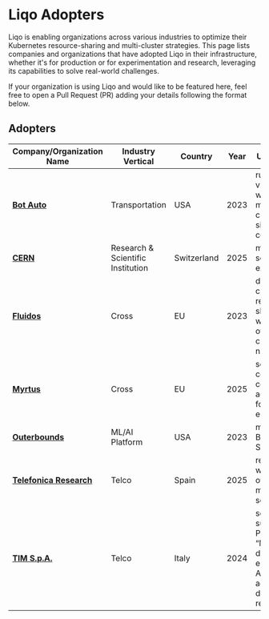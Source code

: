# Liqo Adopters

Liqo is enabling organizations across various industries to optimize their Kubernetes resource-sharing and multi-cluster strategies. This page lists companies and organizations that have adopted Liqo in their infrastructure, whether it's for production or for experimentation and research, leveraging its capabilities to solve real-world challenges.

If your organization is using Liqo and would like to be featured here, feel free to open a Pull Request (PR) adding your details following the format below.

## Adopters

| Company/Organization Name                                           | Industry Vertical                  | Country       | Year | Use Case Type                                                                                                       |
| ------------------------------------------------------------------- | ---------------------------------- | ------------- | ---- | ------------------------------------------------------------------------------------------------------------------- |
| [**Bot Auto**](https://bot.auto)                                    | Transportation                     | USA           | 2023 | run workflows via argo workflows in multiple clusters with single workflow control plane                            |
| [**CERN**](https://home.cern/)                                      | Research & Scientific Institution  | Switzerland   | 2025 | multicluster solutions experimentation                                                                              |
| [**Fluidos**](https://fluidos.eu/)                                  | Cross                              | EU            | 2023 | dynamic multi-cluster resource sharing, workload offloading, cross-cluster networking                               |
| [**Myrtus**](https://myrtus-project.eu/)                            | Cross                              | EU            | 2025 | seamless computing continuum across cloud, fog, and edge environments                                               |
| [**Outerbounds**](https://outerbounds.com/)                         | ML/AI Platform                     | USA           | 2023 | multi-Cluster Batch Workload Support                                                                                |
| [**Telefonica Research**](https://telefonicainnovaciondigital.com/) | Telco                              | Spain         | 2025 | research of workload offloading and multicluster solutions                                                          |
| [**TIM S.p.A.**](https://www.tim.it/)                               | Telco                              | Italy         | 2024 | solution to support PostgreSQL “Multi-cluster” deployment to ensure High-Availability across two different regions  |
